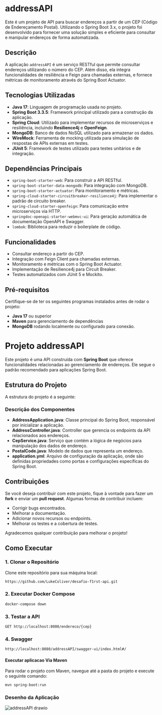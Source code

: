 # addressAPI

Este é um projeto de API para buscar endereços a partir de um CEP (Código de Endereçamento Postal). Utilizando o Spring Boot 3.x, o projeto foi desenvolvido para fornecer uma solução simples e eficiente para consultar e manipular endereços de forma automatizada.

## Descrição

A aplicação `addressAPI` é um serviço RESTful que permite consultar endereços utilizando o número do CEP. Além disso, ela integra funcionalidades de resiliência e Feign para chamadas externas, e fornece métricas de monitoramento através do Spring Boot Actuator.

## Tecnologias Utilizadas

- **Java 17**: Linguagem de programação usada no projeto.
- **Spring Boot 3.3.5**: Framework principal utilizado para a construção da aplicação.
- **Spring Cloud**: Utilizado para implementar recursos de microserviços e resiliência, incluindo **Resilience4j** e **OpenFeign**.
- **MongoDB**: Banco de dados NoSQL utilizado para armazenar os dados.
- **WireMock**: Ferramenta de mocking utilizada para simulação de respostas de APIs externas em testes.
- **JUnit 5**: Framework de testes utilizado para testes unitários e de integração.

## Dependências Principais

- `spring-boot-starter-web`: Para construir a API RESTful.
- `spring-boot-starter-data-mongodb`: Para integração com MongoDB.
- `spring-boot-starter-actuator`: Para monitoramento e métricas.
- `spring-cloud-starter-circuitbreaker-resilience4j`: Para implementar o padrão de circuito breaker.
- `spring-cloud-starter-openfeign`: Para comunicação entre microserviços via HTTP.
- `springdoc-openapi-starter-webmvc-ui`: Para geração automática de documentação OpenAPI e Swagger.
- `lombok`: Biblioteca para reduzir o boilerplate de código.

## Funcionalidades

- Consultar endereço a partir do CEP.
- Integração com Feign Client para chamadas externas.
- Monitoramento e métricas com o Spring Boot Actuator.
- Implementação de Resilience4j para Circuit Breaker.
- Testes automatizados com JUnit 5 e Mockito.

## Pré-requisitos

Certifique-se de ter os seguintes programas instalados antes de rodar o projeto:

- **Java 17** ou superior
- **Maven** para gerenciamento de dependências
- **MongoDB** rodando localmente ou configurado para conexão.

# Projeto addressAPI

Este projeto é uma API construída com **Spring Boot** que oferece funcionalidades relacionadas ao gerenciamento de endereços. Ele segue o padrão recomendado para aplicações Spring Boot.

## Estrutura do Projeto

A estrutura do projeto é a seguinte:

### Descrição dos Componentes

- **AddressApplication.java**: Classe principal do Spring Boot, responsável por inicializar a aplicação.
- **AddressController.java**: Controller que gerencia os endpoints da API relacionados aos endereços.
- **CepService.java**: Serviço que contém a lógica de negócios para manipulação dos dados de endereço.
- **PostalCode.java**: Modelo de dados que representa um endereço.
- **application.yml**: Arquivo de configuração da aplicação, onde são definidas propriedades como portas e configurações específicas do Spring Boot.

## Contribuições

Se você deseja contribuir com este projeto, fique à vontade para fazer um **fork** e enviar um **pull request**. Algumas formas de contribuir incluem:

- Corrigir bugs encontrados.
- Melhorar a documentação.
- Adicionar novos recursos ou endpoints.
- Melhorar os testes e a cobertura de testes.

Agradecemos qualquer contribuição para melhorar o projeto!

## Como Executar

### 1. Clonar o Repositório

Clone este repositório para sua máquina local:

```bash
https://github.com/LukeColiver/desafio-f1rst-api.git
```


### 2. Executar Docker Compose 

```bash
docker-compose down
```

### 3. Testar a API

```bash
GET http://localhost:8080/endereco/{cep}

```

### 4. Swagger
```bash
http://localhost:8080/addressAPI/swagger-ui/index.html#/
```

#### Executar aplicacao  **Via Maven**

Para rodar o projeto com Maven, navegue até a pasta do projeto e execute o seguinte comando:

```bash
mvn spring-boot:run
```
### Desenho da Aplicação

![addressAPI drawio](https://github.com/user-attachments/assets/2130ddc5-de33-4db2-b469-c44de31ac389)

